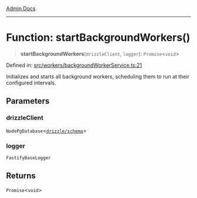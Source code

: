 [Admin Docs](/)

***

# Function: startBackgroundWorkers()

> **startBackgroundWorkers**(`drizzleClient`, `logger`): `Promise`\<`void`\>

Defined in: [src/workers/backgroundWorkerService.ts:21](https://github.com/Sourya07/talawa-api/blob/2dc82649c98e5346c00cdf926fe1d0bc13ec1544/src/workers/backgroundWorkerService.ts#L21)

Initializes and starts all background workers, scheduling them to run at their configured intervals.

## Parameters

### drizzleClient

`NodePgDatabase`\<[`drizzle/schema`](../../../drizzle/schema/README.md)\>

### logger

`FastifyBaseLogger`

## Returns

`Promise`\<`void`\>
